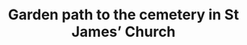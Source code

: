 ---
layout: photo
title: Garden path to the cemetery in St James’ Church
location: Chipping Campden
pic: cemetery-path
---
